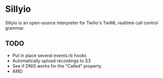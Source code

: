 Sillyio
=======

Sillyio is an open-source interpreter for Twilio's TwiML realtime call control grammar.

TODO
------
* Put in place several events.rb hooks
* Automatically upload recordings to S3
* See if DNIS works for the "Called" property.
* AMD
